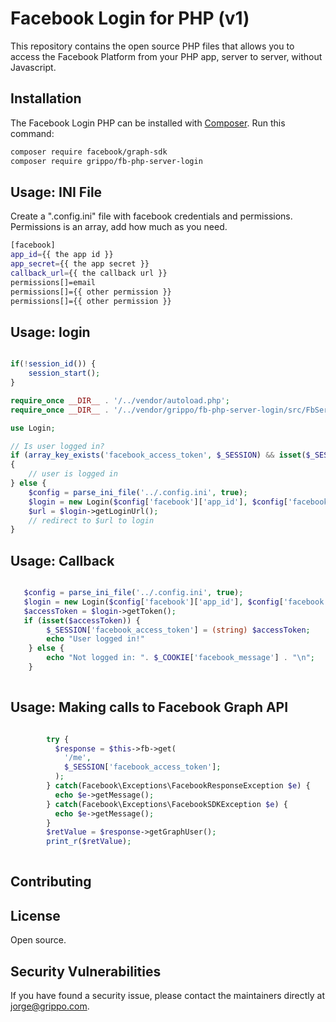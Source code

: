 # Facebook Login for PHP (v1)

This repository contains the open source PHP files that allows you to access the Facebook Platform from your PHP app, server to server, without Javascript.

## Installation

The Facebook Login PHP can be installed with [Composer](https://getcomposer.org/). Run this command:

```sh
composer require facebook/graph-sdk
composer require grippo/fb-php-server-login
```

## Usage: INI File 

Create a ".config.ini" file with facebook credentials and permissions. Permissions is an array, add how much as you need.

```sh
[facebook]
app_id={{ the app id }}
app_secret={{ the app secret }}
callback_url={{ the callback url }}
permissions[]=email
permissions[]={{ other permission }}
permissions[]={{ other permission }}

```

## Usage: login


```php

if(!session_id()) {
    session_start();
}

require_once __DIR__ . '/../vendor/autoload.php';
require_once __DIR__ . '/../vendor/grippo/fb-php-server-login/src/FbServer/Login.php';

use Login;

// Is user logged in?
if (array_key_exists('facebook_access_token', $_SESSION) && isset($_SESSION['facebook_access_token']))
{
	// user is logged in
} else {
	$config = parse_ini_file('../.config.ini', true);
    $login = new Login($config['facebook']['app_id'], $config['facebook']['app_secret'], $config['facebook']['callback_url'], $config['facebook']['permissions']);
	$url = $login->getLoginUrl();
	// redirect to $url to login
}


```

## Usage: Callback


```php

   $config = parse_ini_file('../.config.ini', true);
   $login = new Login($config['facebook']['app_id'], $config['facebook']['app_secret'], $config['facebook']['callback_url'], $config['facebook']['permissions']);
   $accessToken = $login->getToken(); 
   if (isset($accessToken)) {
        $_SESSION['facebook_access_token'] = (string) $accessToken;
        echo "User logged in!"
    } else {
        echo "Not logged in: ". $_COOKIE['facebook_message'] . "\n";
    } 
 

```

## Usage: Making calls to Facebook Graph API


```php

        try {
          $response = $this->fb->get(
            '/me',
            $_SESSION['facebook_access_token'];
          );
        } catch(Facebook\Exceptions\FacebookResponseException $e) {
          echo $e->getMessage();
        } catch(Facebook\Exceptions\FacebookSDKException $e) {
          echo $e->getMessage();
        }
        $retValue = $response->getGraphUser();
        print_r($retValue);
 
```

## Contributing



## License

Open source.

## Security Vulnerabilities

If you have found a security issue, please contact the maintainers directly at [jorge@grippo.com](mailto:jorge@grippo.com).